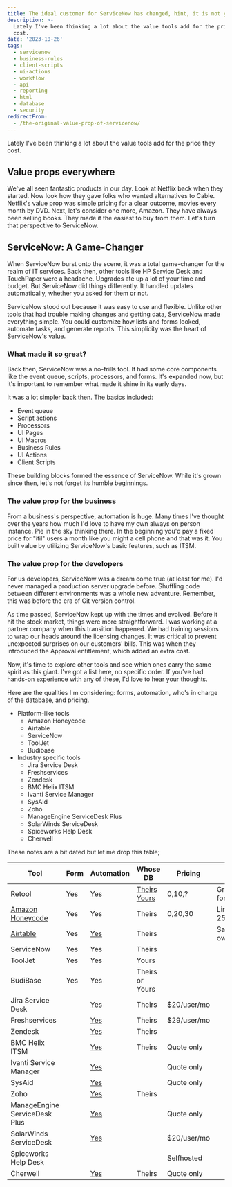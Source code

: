 ```yaml
---
title: The ideal customer for ServiceNow has changed, hint, it is not you, probably
description: >-
  Lately I've been thinking a lot about the value tools add for the price they
  cost.
date: '2023-10-26'
tags:
  - servicenow
  - business-rules
  - client-scripts
  - ui-actions
  - workflow
  - api
  - reporting
  - html
  - database
  - security
redirectFrom:
  - /the-original-value-prop-of-servicenow/
---
```


Lately I've been thinking a lot about the value tools add for the price they cost.  

## Value props everywhere 

We've all seen fantastic products in our day. Look at Netflix back when they started. Now look how they gave folks who wanted alternatives to Cable. Netflix's value prop was simple pricing for a clear outcome, movies every month by DVD. Next, let's consider one more, Amazon. They have always been selling books.  They made it the easiest to buy from them.  Let's turn that perspective to ServiceNow.

## ServiceNow: A Game-Changer

When ServiceNow burst onto the scene, it was a total game-changer for the realm of IT services. Back then, other tools like HP Service Desk and TouchPaper were a headache. Upgrades ate up a lot of your time and budget. But ServiceNow did things differently. It handled updates automatically, whether you asked for them or not.

ServiceNow stood out because it was easy to use and flexible. Unlike other tools that had trouble making changes and getting data, ServiceNow made everything simple. You could customize how lists and forms looked, automate tasks, and generate reports. This simplicity was the heart of ServiceNow's value. 


### What made it so great?

Back then, ServiceNow was a no-frills tool. It had some core components like the event queue, scripts, processors, and forms. It's expanded now, but it's important to remember what made it shine in its early days.


It was a lot simpler back then. The basics included:

- Event queue
- Script actions
- Processors
- UI Pages
- UI Macros
- Business Rules
- UI Actions
- Client Scripts

These building blocks formed the essence of ServiceNow. While it's grown since then, let's not forget its humble beginnings.

### The value prop for the business

From a business's perspective, automation is huge. Many times I've thought over the years how much I'd love to have my own always on person instance. Pie in the sky thinking there. In the beginning you'd pay a fixed price for "itil" users a month like you might a cell phone and that was it.  You built value by utilizing ServiceNow's basic features, such as ITSM. 

### The value prop for the developers

For us developers, ServiceNow was a dream come true (at least for me). I'd never managed a production server upgrade before. Shuffling code between different environments was a whole new adventure. Remember, this was before the era of Git version control.



As time passed, ServiceNow kept up with the times and evolved. Before it hit the stock market, things were more straightforward. I was working at a partner company when this transition happened. We had training sessions to wrap our heads around the licensing changes. It was critical to prevent unexpected surprises on our customers' bills. This was when they introduced the Approval entitlement, which added an extra cost.



Now, it's time to explore other tools and see which ones carry the same spirit as this giant. I've got a list here, no specific order. If you've had hands-on experience with any of these, I'd love to hear your thoughts.



Here are the qualities I'm considering: forms, automation, who's in charge of the database, and pricing.

- Platform-like tools
  - Amazon Honeycode
  - Airtable
  - ServiceNow
  - ToolJet
  - Budibase
- Industry specific tools
  - Jira Service Desk
  - Freshservices
  - Zendesk
  - BMC Helix ITSM
  - Ivanti Service Manager
  - SysAid
  - Zoho
  - ManageEngine ServiceDesk Plus
  - SolarWinds ServiceDesk
  - Spiceworks Help Desk
  - Cherwell

These notes are a bit dated but let me drop this table;

| Tool                          | Form     | Automation | Whose DB                | Pricing     | Difference                                           |
| ----------------------------- | -------- | ---------- | ----------------------- | ----------- | ---------------------------------------------------- |
| [Retool][4]                   | [Yes][3] | [Yes][2]   | [Theirs][5]  [Yours][4] | 0,10,?      | Granular Access Controls only for Enterprise clients |
| [Amazon Honeycode][6]         | Yes      | Yes        | Theirs                  | 0,20,30     | Limited to 2500/10000/100000rows/table               |
| [Airtable][7]                 | Yes      | [Yes][1]   | Theirs                  |             | Same except, you control ownership of data           |
| ServiceNow                    | Yes      | Yes        | Theirs                  |             |                                                      |
| ToolJet                       | Yes      | Yes        | Yours                   |             |                                                      |
| BudiBase                      | Yes      | Yes        | Theirs or Yours         |             |                                                      |
| Jira Service Desk             |          | [Yes][15]  | Theirs                  | $20/user/mo |                                                      |
| Freshservices                 |          | [Yes][14]  | Theirs                  | $29/user/mo |                                                      |
| Zendesk                       |          | [Yes][13]  | Theirs                  |             |                                                      |
| BMC Helix ITSM                |          | [Yes][12]  | Theirs                  | Quote only  |                                                      |
| Ivanti Service Manager        |          | [Yes][11]  |                         | Quote only  |                                                      |
| SysAid                        |          | [Yes][10]  |                         | Quote only  |                                                      |
| Zoho                          |          | [Yes][9]   | Theirs                  |             |                                                      |
| ManageEngine ServiceDesk Plus |          | [Yes][16]  |                         | Quote only  |                                                      |
| SolarWinds ServiceDesk        |          | [Yes][17]  |                         | $20/user/mo |                                                      |
| Spiceworks Help Desk          |          |            |                         | Selfhosted  |                                                      |
| Cherwell                      |          | [Yes][8]   | Theirs                  | Quote only | |


[1]:https://support.airtable.com/hc/en-us/articles/360050974153-Automations-Overview
[2]:https://docs.retool.com/docs/scripting-retool
[3]:https://docs.retool.com/docs/creating-forms
[4]:https://retool.com/self-hosted/
[5]:https://retool.com/pricing/
[6]:https://www.honeycode.aws/pricing
[7]:https://airtable.com/pricing	
[8]:https://ca.cherwell.com/products/cherwell-core/workflow-automation/
[9]:https://www.zoho.com/creator/workflow-automation.html
[10]:https://www.sysaid.com/service-automation
[11]:https://www.ivanti.com/solutions/service-management/workflow-automation
[12]:https://www.bmc.com/it-solutions/bmc-helix-itsm-capabilities.html
[13]:https://developer.zendesk.com/api-reference/ticketing/business-rules/automations/
[14]:https://freshdesk.com/automations
[15]:https://www.atlassian.com/software/jira/features/automation
[16]:https://www.manageengine.com/products/service-desk/help-desk-features.html
[17]:https://documentation.solarwinds.com/en/success_center/swsd/content/completeguidetoswsd/automations.htm